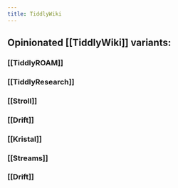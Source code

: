 ```yaml
---
title: TiddlyWiki
---
```


## Opinionated [[TiddlyWiki]] variants:
### [[TiddlyROAM]]
### [[TiddlyResearch]]
### [[Stroll]]
### [[Drift]]
### [[Kristal]]
### [[Streams]]
### [[Drift]]
